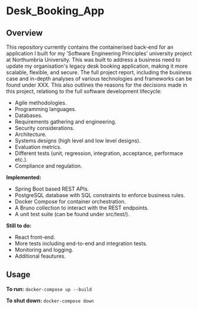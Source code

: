 # Desk_Booking_App

## Overview

This repository currently contains the containerised back-end for an application I built for my 'Software Engineering Principles' university project at Northumbria University.
This was built to address a business need to update my organisation's legacy desk booking application, making it more scalable, flexible, and secure. 
The full project report, including the business case and in-depth analyses of various technologies and frameworks can be found under XXX.
This also outlines the reasons for the decisions made in this project, relationg to the full software development lifecycle:
- Agile methodologies.
- Programming languages.
- Databases.
- Requirements gathering and engineering.
- Security considerations.
- Architecture.
- Systems designs (high level and low level designs).
- Evaluation metrics.
- Different tests (unit, regression, integration, acceptance, performace etc.).
- Compliance and regulation.

**Implemented:**
- Spring Boot based REST APIs. 
- PostgreSQL database with SQL constraints to enforce business rules. 
- Docker Compose for container orchestration. 
- A Bruno collection to interact with the REST endpoints.
- A unit test suite (can be found under src/test/).

**Still to do:**
- React front-end.
- More tests including end-to-end and integration tests.
- Monitoring and logging.
- Additional feautures. 


## Usage

**To run:**
`docker-compose up --build`

**To shut down:**
`docker-compose down`


